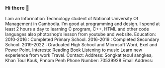 ### Hi there 👋
I am an Information Technology student of National University Of Management in Cambodia. I’m good at programming and design. I spend at least 2 hours a day to learning C program, C++, HTML and other code languages also photoshop’s lesson from youtube and website.
Education:
2010-2016 : Completed Primary School.
2016-2019 : Completed Secondary School.
2019-2022 : Graduated High School and Microsoft Word, Exel and Power Point.
Interests:
Reading Book
Listening to music
Learn new experience from work
Travel.
Contact:
Address: Songkat teoul sangkea, Khan Toul Kouk, Phnom Penh
Phone Number: 70539928
Email Address:

